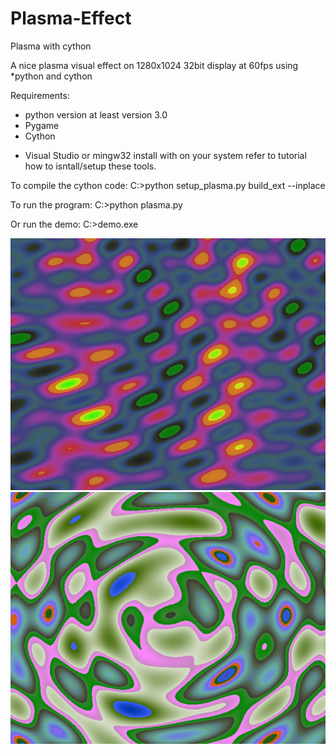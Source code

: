 # Plasma-Effect 
Plasma with cython

A nice plasma visual effect on 1280x1024 32bit display at 60fps using *python and cython

Requirements:
- python version at least version 3.0
- Pygame 
- Cython 
* Visual Studio or mingw32 install with on your system 
  refer to tutorial how to isntall/setup these tools.

To compile the cython code:
C:>python setup_plasma.py build_ext --inplace

To run the program: 
C:>python plasma.py

Or run the demo:
C:>demo.exe

![alt text](https://github.com/yoyoberenguer/Plasma-Effect/blob/master/sc2.png) 
![alt text](https://github.com/yoyoberenguer/Plasma-Effect/blob/master/sc1.png) 
